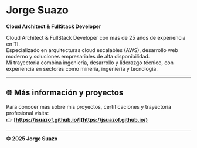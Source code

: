 # Jorge Suazo

**Cloud Architect & FullStack Developer**

Cloud Architect & FullStack Developer con más de 25 años de experiencia en TI.  
Especializado en arquitecturas cloud escalables (AWS), desarrollo web moderno y soluciones empresariales de alta disponibilidad.  
Mi trayectoria combina ingeniería, desarrollo y liderazgo técnico, con experiencia en sectores como minería, ingeniería y tecnología.

---

## 🌐 Más información y proyectos

Para conocer más sobre mis proyectos, certificaciones y trayectoria profesional visita:  
👉 **[https://jsuazof.github.io/](https://jsuazof.github.io/)**

---

**© 2025 Jorge Suazo**

